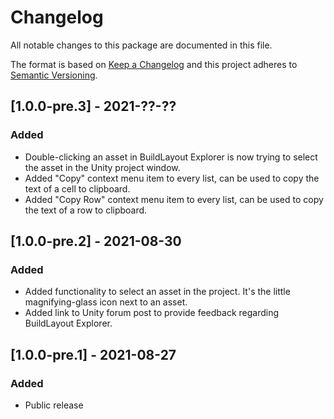 # Changelog
All notable changes to this package are documented in this file.

The format is based on [Keep a Changelog](http://keepachangelog.com/en/1.0.0/)
and this project adheres to [Semantic Versioning](http://semver.org/spec/v2.0.0.html).

## [1.0.0-pre.3] - 2021-??-??
### Added
 - Double-clicking an asset in BuildLayout Explorer is now trying to select the asset in the Unity project window.
 - Added "Copy" context menu item to every list, can be used to copy the text of a cell to clipboard.
 - Added "Copy Row" context menu item to every list, can be used to copy the text of a row to clipboard.

## [1.0.0-pre.2] - 2021-08-30
### Added
 - Added functionality to select an asset in the project. It's the little magnifying-glass icon next to an asset.
 - Added link to Unity forum post to provide feedback regarding BuildLayout Explorer.

## [1.0.0-pre.1] - 2021-08-27
### Added
 - Public release
